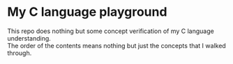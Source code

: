 # My C language playground
This repo does nothing but some concept verification of my C language understanding.  
The order of the contents means nothing but just the concepts that I walked through.  